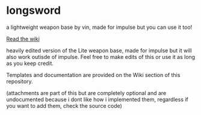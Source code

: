 # longsword
a lightweight weapon base by vin, made for impulse but you can use it too!

[Read the wiki](https://github.com/vingard/longsword/wiki)

heavily edited version of the Lite weapon base, made for impulse but it will also work outisde of impulse. Feel free to make edits of this or use it as long as you keep credit.

Templates and documentation are provided on the Wiki section of this repository.

(attachments are part of this but are completely optional and are undocumented because i dont like how i implemented them, regardless if you want to add them, check the source code)
